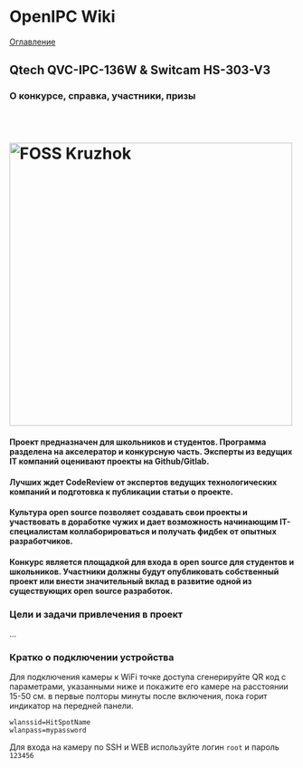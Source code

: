 # OpenIPC Wiki
[Оглавление](../README.md)

Qtech QVC-IPC-136W & Switcam HS-303-V3
--------------------------------------

### О конкурсе, справка, участники, призы

<h1 align="left">
  <br>
  <a href="https://foss.kruzhok.org/"><img src="https://raw.githubusercontent.com/OpenIPC/wiki/master/images/project-kruzhok-2024/foss_kruzhok-logo.png" alt="FOSS Kruzhok" width="500"></a>
</h1>

#### Проект предназначен для школьников и студентов. Программа разделена на акселератор и конкурсную часть. Эксперты из ведущих IT компаний оценивают проекты на Github/Gitlab.
#### Лучших ждет CodeReview от экспертов ведущих технологических компаний и подготовка к публикации статьи о проекте.

#### Культура open source позволяет создавать свои проекты и участвовать в доработке чужих и дает возможность начинающим IT-специалистам коллаборироваться и получать фидбек от опытных разработчиков.

#### Конкурс является площадкой для входа в open source для студентов и школьников. Участники должны будут опубликовать собственный проект или внести значительный вклад в развитие одной из существующих open source разработок.


### Цели и задачи привлечения в проект

...

### Кратко о подключении устройства

Для подключения камеры к WiFi точке доступа сгенерируйте QR код с параметрами, указанными ниже и покажите 
его камере на расстоянии 15-50 см. в первые полторы минуты после включения, пока горит индикатор на передней панели.
```
wlanssid=HitSpotName
wlanpass=mypassword
```

Для входа на камеру по SSH и WEB используйте логин `root` и пароль `123456`

